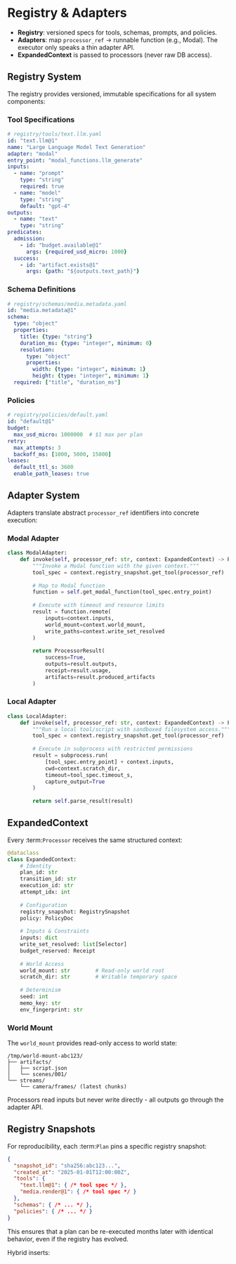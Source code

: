 # Registry & Adapters

- **Registry**: versioned specs for tools, schemas, prompts, and policies.
- **Adapters**: map `processor_ref` → runnable function (e.g., Modal). The executor only speaks a thin adapter API.
- **ExpandedContext** is passed to processors (never raw DB access).

## Registry System

The registry provides versioned, immutable specifications for all system components:

### Tool Specifications

```yaml
# registry/tools/text.llm.yaml
id: "text.llm@1"
name: "Large Language Model Text Generation"
adapter: "modal"
entry_point: "modal_functions.llm_generate"
inputs:
  - name: "prompt"  
    type: "string"
    required: true
  - name: "model"
    type: "string" 
    default: "gpt-4"
outputs:
  - name: "text"
    type: "string"
predicates:
  admission:
    - id: "budget.available@1"
      args: {required_usd_micro: 1000}
  success:
    - id: "artifact.exists@1" 
      args: {path: "${outputs.text_path}"}
```

### Schema Definitions

```yaml
# registry/schemas/media.metadata.yaml  
id: "media.metadata@1"
schema:
  type: "object"
  properties:
    title: {type: "string"}
    duration_ms: {type: "integer", minimum: 0}
    resolution: 
      type: "object"
      properties:
        width: {type: "integer", minimum: 1}
        height: {type: "integer", minimum: 1}
  required: ["title", "duration_ms"]
```

### Policies

```yaml
# registry/policies/default.yaml
id: "default@1"  
budget:
  max_usd_micro: 1000000  # $1 max per plan
retry:
  max_attempts: 3
  backoff_ms: [1000, 5000, 15000]
leases:
  default_ttl_s: 3600
  enable_path_leases: true
```

## Adapter System

Adapters translate abstract `processor_ref` identifiers into concrete execution:

### Modal Adapter

```python
class ModalAdapter:
    def invoke(self, processor_ref: str, context: ExpandedContext) -> ProcessorResult:
        """Invoke a Modal function with the given context."""
        tool_spec = context.registry_snapshot.get_tool(processor_ref)
        
        # Map to Modal function
        function = self.get_modal_function(tool_spec.entry_point)
        
        # Execute with timeout and resource limits
        result = function.remote(
            inputs=context.inputs,
            world_mount=context.world_mount,
            write_paths=context.write_set_resolved
        )
        
        return ProcessorResult(
            success=True,
            outputs=result.outputs,
            receipt=result.usage,
            artifacts=result.produced_artifacts
        )
```

### Local Adapter  

```python
class LocalAdapter:
    def invoke(self, processor_ref: str, context: ExpandedContext) -> ProcessorResult:
        """Run a local tool/script with sandboxed filesystem access."""
        tool_spec = context.registry_snapshot.get_tool(processor_ref)
        
        # Execute in subprocess with restricted permissions
        result = subprocess.run(
            [tool_spec.entry_point] + context.inputs,
            cwd=context.scratch_dir,
            timeout=tool_spec.timeout_s,
            capture_output=True
        )
        
        return self.parse_result(result)
```

## ExpandedContext

Every :term:`Processor` receives the same structured context:

```python
@dataclass
class ExpandedContext:
    # Identity
    plan_id: str
    transition_id: str  
    execution_id: str
    attempt_idx: int
    
    # Configuration
    registry_snapshot: RegistrySnapshot
    policy: PolicyDoc
    
    # Inputs & Constraints  
    inputs: dict
    write_set_resolved: list[Selector]
    budget_reserved: Receipt
    
    # World Access
    world_mount: str        # Read-only world root
    scratch_dir: str        # Writable temporary space
    
    # Determinism
    seed: int
    memo_key: str
    env_fingerprint: str
```

### World Mount

The `world_mount` provides read-only access to world state:

```
/tmp/world-mount-abc123/
├── artifacts/
│   ├── script.json
│   └── scenes/001/
└── streams/  
    └── camera/frames/ (latest chunks)
```

Processors read inputs but never write directly - all outputs go through the adapter API.

## Registry Snapshots

For reproducibility, each :term:`Plan` pins a specific registry snapshot:

```json
{
  "snapshot_id": "sha256:abc123...",
  "created_at": "2025-01-01T12:00:00Z", 
  "tools": {
    "text.llm@1": { /* tool spec */ },
    "media.render@1": { /* tool spec */ }
  },
  "schemas": { /* ... */ },
  "policies": { /* ... */ }
}
```

This ensures that a plan can be re-executed months later with identical behavior, even if the registry has evolved.

Hybrid inserts:

```{include} ../../_generated/registry/index.md
```